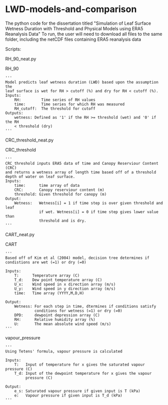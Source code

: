 # LWD-models-and-comparison
The python code for the dissertation titled "Simulation of Leaf Surface Wetness Duration with Threshold and Physical Models using ERA5 Reanalysis Data"
To run, the user will need to download all files to the same folder, including the netCDF files containing ERA5 reanalysis data

Scripts:

RH_90_neat.py

RH_90

    '''
    Model predicts leaf wetness duration (LWD) based upon the assumption the
    leaf surface is wet for RH > cutoff (%) and dry for RH < cutoff (%).
    Inputs: 
        RH:         Time series of RH values 
        time:       Time series for which RH was measured
        RH_cutoff:  The threshold for cutoff
    Outputs:
        wetness: Defined as '1' if the RH >= threshold (wet) and '0' if the RH 
        < threshold (dry)
    '''
    
CRC_threshold_neat.py

CRC_threshold

    '''
    CRC_threshold inputs ERA5 data of time and Canopy Reserviour Content (CRC)
    and returns a wetness array of length time based off of a threshold
    depth of water on leaf surface.
    Inputs:
        time:      time array of data
        CRC:       Canopy reserviour content (m)
        threshold: Given threshold for canopy (m)
    Output:
        Wetness:   Wetness[i] = 1 if time step is over given threshold and leaf
                   if wet. Wetness[i] = 0 if time step gives lower value than
                   threshold and is dry.
    '''
    
CART_neat.py

CART

    '''
    Based off of Kim et al (2004) model, decision tree determines if 
    condistions are wet (=1) or dry (=0)
    
    Inputs:
        T:      Temperature array (C)
        T_d:    Dew point temperature array (C)
        U_x:    Wind speed in x direction array (m/s)
        U_y:    Wind speed in y direction array (m/s)
        time:   Time array (YYYY,M,D,H)
        
    Output:
        Wetness: For each step in time, dtermines if conditions satisfy 
                 conditions for wetness (=1) or dry (=0)
        DPD:     dewpoint depression array (C)
        RH:      Relative humidity array (%)
        U:       The mean absolute wind speed (m/s)
    '''
    
vapour_pressure

    '''
    Using Tetens' formula, vapour pressure is calculated
    
    Inputs:
        T:   Input of temperature for x gives the saturated vapour pressure (C)
        T_d: Input of the dewpoint temperature for x gives the vapour 
             pressure (C)
        
    Output:
        e_s: Saturated vapour pressure if given input is T (kPa)
        e:   Vapour pressure if given input is T_d (kPa)
    '''
    
 
